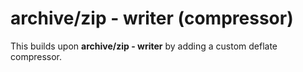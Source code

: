 # archive/zip - writer (compressor)

This builds upon **archive/zip - writer** by adding a custom deflate compressor.
